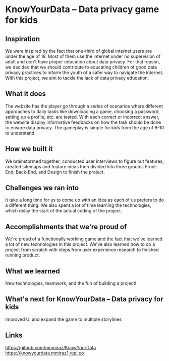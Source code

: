 # KnowYourData – Data privacy game for kids
## Inspiration
We were inspired by the fact that one-third of global internet users are under the age of 18. Most of them use the internet under no supervision of adult and don't have proper education about data privacy. For that reason, we decided that we should contribute to educating children of good data privacy practices to inform the youth of a safer way to navigate the internet. With this project, we aim to tackle the lack of data privacy education. 

## What it does
The website has the player go through a series of scenarios where different approaches to daily tasks like downloading a game, choosing a password, setting up a profile, etc. are tested. With each correct or incorrect answer, the website display informative feedbacks on how the task should be done to ensure data privacy. The gameplay is simple for kids from the age of 6-10 to understand. 

## How we built it
We brainstormed together, conducted user interviews to figure out features, created sitemaps and feature ideas then divided into three groups: Front-End, Back-End, and Design to finish the project. 

## Challenges we ran into
It take a long time for us to come up with an idea as each of us prefers to do a different thing. We also spent a lot of time learning the technologies, which delay the start of the actual coding of the project.

## Accomplishments that we're proud of
We're proud of a functionally working game and the fact that we've learned a lot of new technologies in this project. We've also learned how to do a project from scratch with steps from user experience research to finished running product.

## What we learned
New technologies, teamwork, and the fun of building a project!

## What's next for KnowYourData – Data privacy for kids
Improved UI and expand the game to multiple storylines 

## Links
https://github.com/mnmiraz/KnowYourData
https://knowyourdata.mmiraz1.repl.co
